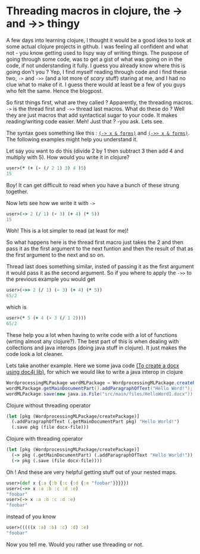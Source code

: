 # Threading macros in clojure, the -> and ->> thingy

A few days into learning clojure, I thought it would be a good idea to look at some actual clojure projects in github. I was feeling all confident and what not - you know getting used to lispy way of writing things. The puspose of going through some code, was to get a gist of what was going on in the code, if not understanding it fully. I guess you already know where this is going don't you ? Yep, I find myself reading through code and i find these two, `->` and `->>` (and a lot more of *scary* stuff) staring at me, and I had no clue what to make of it. I guess there would at least be a few of you guys who felt the same. Hence the blogpost.

So first things first, what are they called ? Apparently, the threading macros. `->` is the thread first and `->>` thread last macros. What do these do ? Well they are just macros that add syntactical sugar to your code. It makes reading/writing code easier. Meh! Just that ? -you ask. Lets see.

The syntax goes something like this : [`(-> x & forms)`](http://clojuredocs.org/clojure.core/-%3E) and [`(->> x & forms)`](http://clojuredocs.org/clojure.core/-%3E%3E). The following examples might help you understand it.

Let say you want to do this (divide 2 by 1 then subtract 3 then add 4 and multiply with 5). How would you write it in clojure?

```clojure
user>(* (+ (- (/ 2 1) 3) 4 )5)
15
```
Boy! It can get difficult to read when you have a bunch of these strung together.

Now lets see how we write it with `->`

```clojure
user>(-> 2 (/ 1) (- 3) (+ 4) (* 5))
15
```
Woh! This is a lot simpler to read (at least for me)!

So what happens here is the thread first macro just takes the 2 and then pass it as the first argument to the next funtion and then the result of that as the first argument to the next and so on.

Thread last does something similar, insted of passing it as the first argument it would pass it as the second argument. So if you where to apply the `->>` to the previous example you would get

```clojure
user>(->> 2 (/ 1) (- 3) (+ 4) (* 5))
65/2
```

which is
```clojure
user>(* 5 (+ 4 (- 3 (/ 1 2))))
65/2
```

These help you a lot when having to write code with a lot of functions (wrting almost any clojure?). The best part of this is when dealing with collections and java interops (doing java stuff in clojure). It just makes the code look a lot cleaner.

Lets take another example. Here we some java code [(To create a docx using doc4j lib)](http://blog.iprofs.nl/2012/09/06/creating-word-documents-with-docx4j/), for which we would like to write a java interop in clojure
```java
WordprocessingMLPackage wordMLPackage = WordprocessingMLPackage.createPackage();
wordMLPackage.getMainDocumentPart().addParagraphOfText("Hello Word!");
wordMLPackage.save(new java.io.File("src/main/files/HelloWord1.docx"));
```
Clojure without threading operator
```clojure
(let [pkg (WordprocessingMLPackage/createPackage)]
  (.addParagraphOfText (.getMainDocumentPart pkg) "Hello World!")
  (.save pkg (file docx-file)))
```
Clojure with threading operator
```clojure
(let [pkg (WordprocessingMLPackage/createPackage)]
  (-> pkg (.getMainDocumentPart) (.addParagraphOfText "Hello World!"))
  (-> pkg (.save (file docx-file))))
```

Oh ! And these are very helpful getting stuff out of your nested maps.
```clojure
user>(def x {:a {:b {:c {:d {:e "foobar"}}}}})
user>(->> x :a :b :c :d :e)
"foobar"
user>(-> x :a :b :c :d :e)
"foobar"
```
instead of you know
```clojure
user>(((((x :a) :b) :c) :d) :e)
"foobar"
```
Now you tell me. Would you rather use threading or not.
